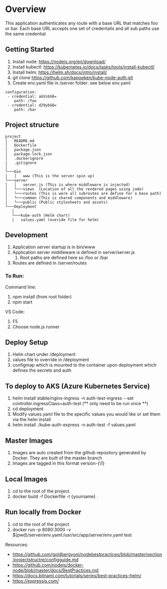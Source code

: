 # Overview
This application authenticates any route with a base URL that matches foo or bar.
Each base URL accepts one set of credentails and all sub paths use the same credential

## Getting Started

1. Install node: https://nodejs.org/en/download/
2. Install kubectl: https://kubernetes.io/docs/tasks/tools/install-kubectl/
3. Install helm: https://helm.sh/docs/intro/install/
4. git clone https://github.com/kapopken/kube-node-auth.git
5. Create env.yaml file in /server folder: see below
env.yaml
``` 
configuration:
 - credential: aGVsbG8=
    path: /foo
 - credential: d29ybGQ=
    path: /bar
 ```

## Project structure
```
project
│   README.md
│   Dockerfile
|   package.json
|   package-lock.json
|   .dockerignore
|   .gitignore
│
└───bin
│   │   www (This is the server spin up)
└───server
│   │   server.js (This is where middleware is injected)
│   └───views  (Location of all the rendered pages using jade)
│   └───routes (This is were all subroutes are define for a base path)
│   └───common (This is shared components and middleware)
│   └───public (Public stylesheets and assets)
└───Deployment
   │   
   └───kube-auth (Helm chart)
   │   values.yaml (overide file for helm)

```
## Development
1. Application server startup is in bin/www
2. Application server middleware is defined in server/server.js
    1. Root paths are defined here so /foo or /bar
3. Routes are defined in /server/routes

 ### To Run:
Command line:
 1. npm install (from root folder)
 2. npm start

VS Code:
  1. F5
  2. Choose node.js runner

## Deploy Setup
1. Helm chart under /deployment
2. values file to override in /deployment
3. configmap which is mounted to the container upon deployment which defines the secrets and auth

## To deploy to AKS (Azure Kubernetes Service)
1. helm install stable/nginx-ingress  -n auth-test-ingress --set controller.ingressClass=auth-test (** only need to be run once **)
2. cd deployment
3. Modify values.yaml file to the specific values you would like or set them via the helm install
4. helm install ./kube-auth-express -n auth-test -f values.yaml

## Master Images
1. Images are auto created from the github repository generated by Docker. They are built of the master branch
2. Images are tagged in this format version-{\1}

## Local Images
1. cd to the root of the project.
2. docker build -f Dockerfile -t {yourname} .

## Run locally from Docker
 1. cd to the root of the project
 2. docker run -p 8080:3000 -v $(pwd)/server/env.yaml:/usr/src/app/server/env.yaml test 


Resources:
 * https://github.com/goldbergyoni/nodebestpractices/blob/master/section/projectstructre/configguide.md
 * https://github.com/nodejs/docker-node/blob/master/docs/BestPractices.md
 * https://docs.bitnami.com/tutorials/series/best-practices-helm/
 * https://expressjs.com/


